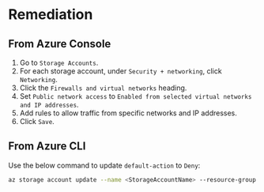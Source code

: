 # Remediation

## From Azure Console

1. Go to `Storage Accounts`.
2. For each storage account, under `Security + networking`, click `Networking`.
3. Click the `Firewalls and virtual networks` heading.
4. Set `Public network access` to `Enabled from selected virtual networks and IP addresses`.
5. Add rules to allow traffic from specific networks and IP addresses.
6. Click `Save`.

## From Azure CLI

Use the below command to update `default-action` to `Deny`:

```sh
az storage account update --name <StorageAccountName> --resource-group <resourceGroupName> --default-action Deny
```
